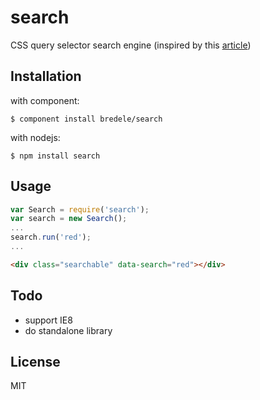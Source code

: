 search
======

CSS query selector search engine (inspired by this [article](http://redotheweb.com/2013/05/15/client-side-full-text-search-in-css.html))


## Installation

with component:

    $ component install bredele/search

with nodejs:

    $ npm install search


## Usage


```js
var Search = require('search');
var search = new Search();
...
search.run('red');
...
```


```html
<div class="searchable" data-search="red"></div>
```

## Todo

- support IE8
- do standalone library
   

## License

  MIT
